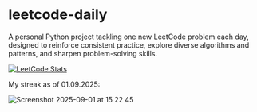 # leetcode-daily

A personal Python project tackling one new LeetCode problem each day, designed to reinforce consistent practice, explore diverse algorithms and patterns, and sharpen problem-solving skills.

[![LeetCode Stats](https://leetcard.jacoblin.cool/uygarpolat?theme=dark&ext=contest&ext=heatmap)](https://leetcode.com/uygarpolat/)

My streak as of 01.09.2025:

![Screenshot 2025-09-01 at 15 22 45](https://github.com/user-attachments/assets/988f46d9-da68-4609-940d-6b672c9ce8c4)
